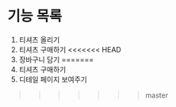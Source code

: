 # 기능 목록
1. 티셔츠 올리기
2. 티셔츠 구매하기
<<<<<<< HEAD
3. 장바구니 담기
=======
3. 티셔츠 구매하기
4. 디테일 페이지 보여주기
   
>>>>>>> master
